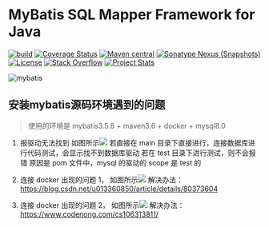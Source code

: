 MyBatis SQL Mapper Framework for Java
=====================================

[![build](https://github.com/mybatis/mybatis-3/workflows/Java%20CI/badge.svg)](https://github.com/mybatis/mybatis-3/actions?query=workflow%3A%22Java+CI%22)
[![Coverage Status](https://coveralls.io/repos/mybatis/mybatis-3/badge.svg?branch=master&service=github)](https://coveralls.io/github/mybatis/mybatis-3?branch=master)
[![Maven central](https://maven-badges.herokuapp.com/maven-central/org.mybatis/mybatis/badge.svg)](https://maven-badges.herokuapp.com/maven-central/org.mybatis/mybatis)
[![Sonatype Nexus (Snapshots)](https://img.shields.io/nexus/s/https/oss.sonatype.org/org.mybatis/mybatis.svg)](https://oss.sonatype.org/content/repositories/snapshots/org/mybatis/mybatis/)
[![License](http://img.shields.io/:license-apache-brightgreen.svg)](http://www.apache.org/licenses/LICENSE-2.0.html)
[![Stack Overflow](http://img.shields.io/:stack%20overflow-mybatis-brightgreen.svg)](http://stackoverflow.com/questions/tagged/mybatis)
[![Project Stats](https://www.openhub.net/p/mybatis/widgets/project_thin_badge.gif)](https://www.openhub.net/p/mybatis)

![mybatis](http://mybatis.github.io/images/mybatis-logo.png)


安装mybatis源码环境遇到的问题
----------
> 使用的环境是 mybatis3.5.8 + maven3.6 + docker + mysql8.0

1. 报驱动无法找到
    如图所示![](https://img.nbjike.com/jietu/20210803230757.png?from=tz)
   若直接在 main 目录下直接进行，连接数据库进行代码测试，会显示找不到数据库驱动
   若在 test 目录下进行测试，则不会报错
   原因是 pom 文件中，mysql 的驱动的 scope 是 test 的
    

2. 连接 docker 出现的问题 1，
    如图所示![](https://img.nbjike.com/jietu/20210803230521.png?from=tz)
   解决办法：https://blog.csdn.net/u013360850/article/details/80373604

2. 连接 docker 出现的问题 2，
   如图所示![](https://img.nbjike.com/jietu/20210803230521.png?from=tz)
   解决办法：https://www.codenong.com/cs106313811/
